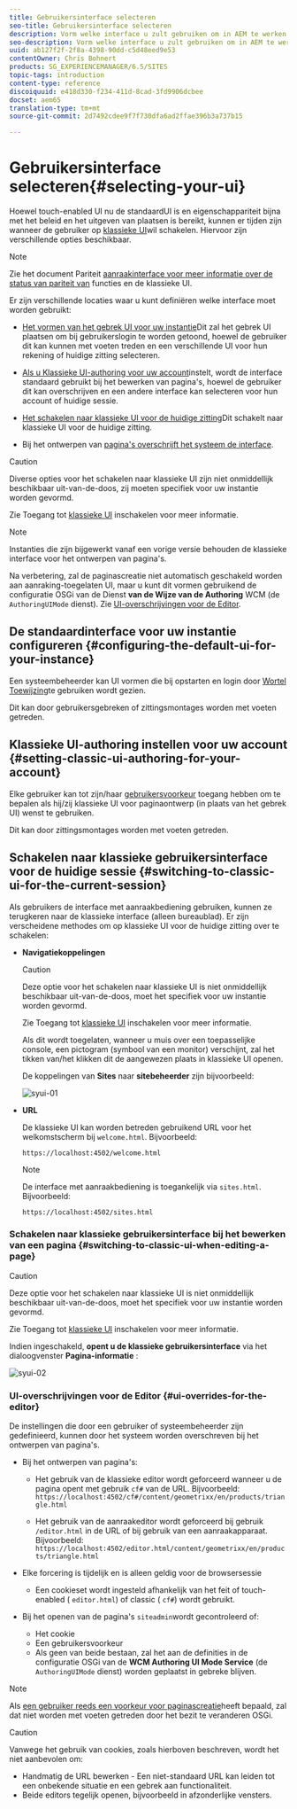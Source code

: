 ```yaml
---
title: Gebruikersinterface selecteren
seo-title: Gebruikersinterface selecteren
description: Vorm welke interface u zult gebruiken om in AEM te werken
seo-description: Vorm welke interface u zult gebruiken om in AEM te werken
uuid: ab127f2f-2f8a-4398-90dd-c5d48eed9e53
contentOwner: Chris Bohnert
products: SG_EXPERIENCEMANAGER/6.5/SITES
topic-tags: introduction
content-type: reference
discoiquuid: e418d330-f234-411d-8cad-3fd9906dcbee
docset: aem65
translation-type: tm+mt
source-git-commit: 2d7492cdee9f7f730dfa6ad2ffae396b3a737b15

---
```



# Gebruikersinterface selecteren{#selecting-your-ui}

Hoewel touch-enabled UI nu de standaardUI is en eigenschappariteit bijna met het beleid en het uitgeven van plaatsen is bereikt, kunnen er tijden zijn wanneer de gebruiker op [klassieke UI](/help/sites-classic-ui-authoring/classicui.md)wil schakelen. Hiervoor zijn verschillende opties beschikbaar.

>[!NOTE]
>
>Zie het document Pariteit [aanraakinterface voor meer informatie over de status van pariteit van](/help/release-notes/touch-ui-features-status.md) functies en de klassieke UI.

Er zijn verschillende locaties waar u kunt definiëren welke interface moet worden gebruikt:

* [Het vormen van het gebrek UI voor uw instantie](#configuring-the-default-ui-for-your-instance)Dit zal het gebrek UI plaatsen om bij gebruikerslogin te worden getoond, hoewel de gebruiker dit kan kunnen met voeten treden en een verschillende UI voor hun rekening of huidige zitting selecteren.

* [Als u Klassieke UI-authoring voor uw account](/help/sites-authoring/select-ui.md#setting-classic-ui-authoring-for-your-account)instelt, wordt de interface standaard gebruikt bij het bewerken van pagina&#39;s, hoewel de gebruiker dit kan overschrijven en een andere interface kan selecteren voor hun account of huidige sessie.

* [Het schakelen naar klassieke UI voor de huidige zitting](#switching-to-classic-ui-for-the-current-session)Dit schakelt naar klassieke UI voor de huidige zitting.

* Bij het ontwerpen van [pagina&#39;s overschrijft het systeem de interface](#ui-overrides-for-the-editor).

>[!CAUTION]
>
>Diverse opties voor het schakelen naar klassieke UI zijn niet onmiddellijk beschikbaar uit-van-de-doos, zij moeten specifiek voor uw instantie worden gevormd.
>
>Zie Toegang tot [klassieke UI](/help/sites-administering/enable-classic-ui.md) inschakelen voor meer informatie.

>[!NOTE]
>
>Instanties die zijn bijgewerkt vanaf een vorige versie behouden de klassieke interface voor het ontwerpen van pagina&#39;s.
>
>Na verbetering, zal de paginascreatie niet automatisch geschakeld worden aan aanraking-toegelaten UI, maar u kunt dit vormen gebruikend de configuratie [](/help/sites-deploying/configuring-osgi.md) OSGi van de Dienst **van de Wijze van de Authoring** WCM (de `AuthoringUIMode` dienst). Zie [UI-overschrijvingen voor de Editor](#ui-overrides-for-the-editor).

## De standaardinterface voor uw instantie configureren {#configuring-the-default-ui-for-your-instance}

Een systeembeheerder kan UI vormen die bij opstarten en login door [Wortel Toewijzing](/help/sites-deploying/osgi-configuration-settings.md#daycqrootmapping)te gebruiken wordt gezien.

Dit kan door gebruikersgebreken of zittingsmontages worden met voeten getreden.

## Klassieke UI-authoring instellen voor uw account {#setting-classic-ui-authoring-for-your-account}

Elke gebruiker kan tot zijn/haar [gebruikersvoorkeur](/help/sites-authoring/user-properties.md#userpreferences) toegang hebben om te bepalen als hij/zij klassieke UI voor paginaontwerp (in plaats van het gebrek UI) wenst te gebruiken.

Dit kan door zittingsmontages worden met voeten getreden.

## Schakelen naar klassieke gebruikersinterface voor de huidige sessie {#switching-to-classic-ui-for-the-current-session}

Als gebruikers de interface met aanraakbediening gebruiken, kunnen ze terugkeren naar de klassieke interface (alleen bureaublad). Er zijn verscheidene methodes om op klassieke UI voor de huidige zitting over te schakelen:

* **Navigatiekoppelingen**

   >[!CAUTION]
   >
   >Deze optie voor het schakelen naar klassieke UI is niet onmiddellijk beschikbaar uit-van-de-doos, moet het specifiek voor uw instantie worden gevormd.
   >
   >
   >Zie Toegang tot [klassieke UI](/help/sites-administering/enable-classic-ui.md) inschakelen voor meer informatie.

   Als dit wordt toegelaten, wanneer u muis over een toepasselijke console, een pictogram (symbool van een monitor) verschijnt, zal het tikken van/het klikken dit de aangewezen plaats in klassieke UI openen.

   De koppelingen van **Sites** naar **sitebeheerder** zijn bijvoorbeeld:

   ![syui-01](assets/syui-01.png)

* **URL**

   De klassieke UI kan worden betreden gebruikend URL voor het welkomstscherm bij `welcome.html`. Bijvoorbeeld:

   `https://localhost:4502/welcome.html`

   >[!NOTE]
   >
   >De interface met aanraakbediening is toegankelijk via `sites.html`. Bijvoorbeeld:
   >
   >
   >`https://localhost:4502/sites.html`

### Schakelen naar klassieke gebruikersinterface bij het bewerken van een pagina {#switching-to-classic-ui-when-editing-a-page}

>[!CAUTION]
>
>Deze optie voor het schakelen naar klassieke UI is niet onmiddellijk beschikbaar uit-van-de-doos, moet het specifiek voor uw instantie worden gevormd.
>
>Zie Toegang tot [klassieke UI](/help/sites-administering/enable-classic-ui.md) inschakelen voor meer informatie.

Indien ingeschakeld, **opent u de klassieke gebruikersinterface** via het dialoogvenster **Pagina-informatie** :

![syui-02](assets/syui-02.png)

### UI-overschrijvingen voor de Editor {#ui-overrides-for-the-editor}

De instellingen die door een gebruiker of systeembeheerder zijn gedefinieerd, kunnen door het systeem worden overschreven bij het ontwerpen van pagina&#39;s.

* Bij het ontwerpen van pagina&#39;s:

   * Het gebruik van de klassieke editor wordt geforceerd wanneer u de pagina opent met gebruik `cf#` van de URL. Bijvoorbeeld:
      `https://localhost:4502/cf#/content/geometrixx/en/products/triangle.html`

   * Het gebruik van de aanraakeditor wordt geforceerd bij gebruik `/editor.html` in de URL of bij gebruik van een aanraakapparaat. Bijvoorbeeld:
      `https://localhost:4502/editor.html/content/geometrixx/en/products/triangle.html`

* Elke forcering is tijdelijk en is alleen geldig voor de browsersessie

   * Een cookieset wordt ingesteld afhankelijk van het feit of touch-enabled ( `editor.html`) of classic ( `cf#`) wordt gebruikt.

* Bij het openen van de pagina&#39;s `siteadmin`wordt gecontroleerd of:

   * Het cookie
   * Een gebruikersvoorkeur
   * Als geen van beide bestaan, zal het aan de definities in de configuratie [](/help/sites-deploying/configuring-osgi.md) OSGi van de **WCM Authoring UI Mode Service** (de `AuthoringUIMode` dienst) worden geplaatst in gebreke blijven.

>[!NOTE]
>
>Als [een gebruiker reeds een voorkeur voor paginascreatie](#settingthedefaultauthoringuiforyouraccount)heeft bepaald, zal dat niet worden met voeten getreden door het bezit te veranderen OSGi.

>[!CAUTION]
>
>Vanwege het gebruik van cookies, zoals hierboven beschreven, wordt het niet aanbevolen om:
>
>* Handmatig de URL bewerken - Een niet-standaard URL kan leiden tot een onbekende situatie en een gebrek aan functionaliteit.
>* Beide editors tegelijk openen, bijvoorbeeld in afzonderlijke vensters.

